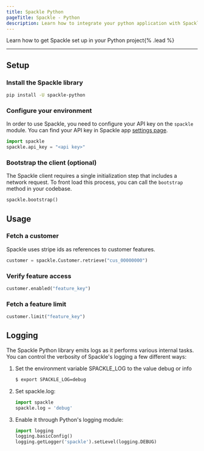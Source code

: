 ```yaml
---
title: Spackle Python
pageTitle: Spackle - Python
description: Learn how to integrate your python application with Spackle
---
```


Learn how to get Spackle set up in your Python project{% .lead %}

---

## Setup

### Install the Spackle library

```sh
pip install -U spackle-python
```

### Configure your environment
In order to use Spackle, you need to configure your API key on the `spackle` module. You can find your API key in Spackle app [settings page](https://dashboard.stripe.com/settings/apps/so.spackle.stripe).

```python
import spackle
spackle.api_key = "<api key>"
```

### Bootstrap the client (optional)

The Spackle client requires a single initialization step that includes a network request. To front load this process, you can call the `bootstrap` method in your codebase.

```python
spackle.bootstrap()
```

## Usage

### Fetch a customer

Spackle uses stripe ids as references to customer features.

```python
customer = spackle.Customer.retrieve("cus_00000000")
```

### Verify feature access

```python
customer.enabled("feature_key")
```

### Fetch a feature limit

```python
customer.limit("feature_key")
```

## Logging
The Spackle Python library emits logs as it performs various internal tasks. You can control the verbosity of Spackle's logging a few different ways:

1. Set the environment variable SPACKLE_LOG to the value debug or info

   ```sh
   $ export SPACKLE_LOG=debug
   ```

2. Set spackle.log:

   ```python
   import spackle
   spackle.log = 'debug'
   ```

3. Enable it through Python's logging module:

   ```python
   import logging
   logging.basicConfig()
   logging.getLogger('spackle').setLevel(logging.DEBUG)
   ```
